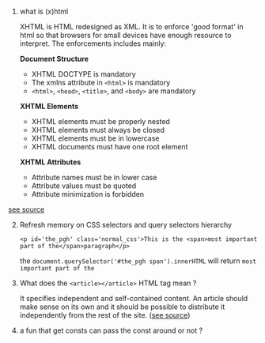 1. what is (x)html
   
   XHTML is HTML redesigned as XML. It is to enforce 'good format' in html so that browsers for small devices have enough resource to interpret. The enforcements includes mainly:

   **Document Structure**

   - XHTML DOCTYPE is mandatory
   - The xmlns attribute in `<html>` is mandatory
   - `<html>`, `<head>`, `<title>`, and `<body>` are mandatory
  
   **XHTML Elements**
   
   - XHTML elements must be properly nested
   - XHTML elements must always be closed
   - XHTML elements must be in lowercase
   - XHTML documents must have one root element
  
   **XHTML Attributes**

   - Attribute names must be in lower case
   - Attribute values must be quoted
   - Attribute minimization is forbidden
  
  [see source](https://www.w3schools.com/html/html_xhtml.asp)

2. Refresh memory on CSS selectors and query selectors hierarchy
   
   `<p id='the_pgh' class='normal_css'>This is the <span>most important part of the</span>paragraph</p>`

   the `document.querySelector('#the_pgh span').innerHTML` will return `most important part of the`

3. What does the `<article></article>` HTML tag mean ?
   
   It specifies independent and self-contained content. An article should make sense on its own and it should be possible to distribute it independently from the rest of the site. ([see source](https://www.w3schools.com/tags/tag_article.asp))

4. a fun that get consts can pass the const around or not ?
